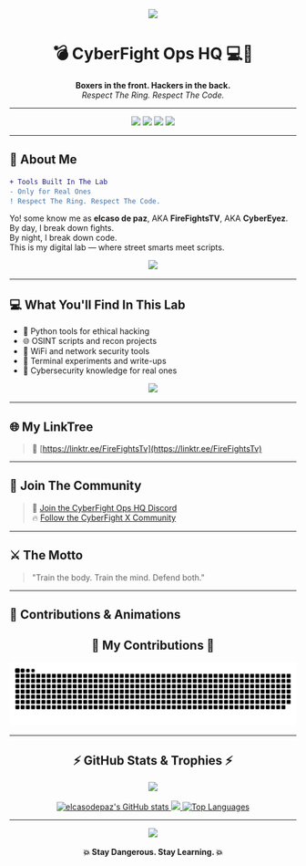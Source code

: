 <p align="center">
  <img src="https://media.giphy.com/media/3o7aCTfyhYawdOXcFW/giphy.gif" width="160">
</p>

<h1 align="center">💣 CyberFight Ops HQ 💻🥊</h1>

<p align="center">
  <strong>Boxers in the front. Hackers in the back.</strong><br>
  <em>Respect The Ring. Respect The Code.</em>
</p>

---

<p align="center">
  <img src="https://img.shields.io/badge/Fighter%20By%20Day-%2300FF9C?style=for-the-badge&logo=github&logoColor=white" />
  <img src="https://img.shields.io/badge/Hacker%20By%20Night-%23A855F7?style=for-the-badge" />
  <img src="https://img.shields.io/badge/Python-%233776AB?style=for-the-badge&logo=python&logoColor=white" />
  <img src="https://img.shields.io/badge/Wifi%20Tools-%23000000?style=for-the-badge&labelColor=00FF9C" />
</p>

---
## 🧠 About Me

```diff
+ Tools Built In The Lab
- Only for Real Ones
! Respect The Ring. Respect The Code.
```

Yo! some know me as **elcaso de paz**, AKA **FireFightsTV**, AKA **CyberEyez**.  
By day, I break down fights.  
By night, I break down code.  
This is my digital lab — where street smarts meet scripts.

<p align="center">
  <img src="https://media.giphy.com/media/9J7tdYltWyXIY/giphy.gif" width="220">
</p>

---

## 💻 What You'll Find In This Lab

- 🧰 Python tools for ethical hacking
- 🌐 OSINT scripts and recon projects
- 📡 WiFi and network security tools
- 🧪 Terminal experiments and write-ups
- 🔐 Cybersecurity knowledge for real ones

<p align="center">
  <img src="https://media.giphy.com/media/MaI6BylfjN0N6/giphy.gif" width="200">
</p>

---

## 🌐 My LinkTree

> 🔗 [https://linktr.ee/FireFightsTv](https://linktr.ee/FireFightsTv)

---

## 🧠 Join The Community

> 💬 [Join the CyberFight Ops HQ Discord](your-discord-invite-here)  
> 🔥 [Follow the CyberFight X Community](your-x-platform-community-link)

---

## ⚔️ The Motto

> "Train the body. Train the mind. Defend both."

---

## 🐍 Contributions & Animations

<div align="center">
  <h2>🐍 My Contributions 🐍</h2>
  <img alt="snake eating my contributions" src="https://raw.githubusercontent.com/elcasodepaz/Elcasodepaz/output/github-contribution-grid-snake.svg" />
</div>

---

<h2 align="center">⚡ GitHub Stats & Trophies ⚡</h2>

<p align="center">
  <img src="https://github-profile-trophy.vercel.app/?username=elcasodepaz&theme=darkhub" />
</p>

<p align="center">
  <a href="http://www.github.com/elcasodepaz">
    <img src="https://github-readme-stats.vercel.app/api?username=elcasodepaz&show_icons=true&count_private=true&title_color=00ff9c&text_color=00ff9c&icon_color=00ff9c&bg_color=0d1117&hide_border=true" alt="elcasodepaz's GitHub stats" />
  </a>
  <a href="http://www.github.com/elcasodepaz">
    <img src="https://github-readme-streak-stats.herokuapp.com/?user=elcasodepaz&stroke=00ff9c&background=0d1117&ring=00ff9c&fire=00ff9c&currStreakNum=00ff9c&currStreakLabel=00ff9c&sideNums=00ff9c&sideLabels=00ff9c&dates=00ff9c&hide_border=true" />
  </a>
  <a href="https://github.com/elcasodepaz" align="center">
    <img src="https://github-readme-stats.vercel.app/api/top-langs/?username=elcasodepaz&langs_count=10&title_color=00ff9c&text_color=00ff9c&icon_color=00ff9c&bg_color=0d1117&hide_border=true&locale=en&custom_title=Top%20Languages" alt="Top Languages" />
  </a>
</p>

---

<p align="center">
  <img src="https://media.giphy.com/media/qgQUggAC3Pfv687qPC/giphy.gif" width="280" />
</p>

<p align="center">
  <strong>💥 Stay Dangerous. Stay Learning. 💥</strong>
</p>
